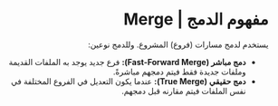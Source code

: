 <div dir="rtl">

# مفهوم الدمج | Merge
يستخدم لدمج مسارات (فروع) المشروع. وللدمج نوعين:
- **دمج مباشر (Fast-Forward Merge):** فرع جديد يوجد به الملفات القديمة وملفات جديدة فقط فيتم دمجهم مباشرةً.
- **دمج حقيقي (True Merge):** عندما يكون التعديل في الفروع المختلفة في نفس الملفات فيتم مقارنه قبل دمجهم.

</div>